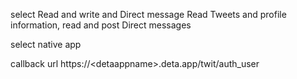
select Read and write and Direct message
Read Tweets and profile information, read and post Direct messages

select native app

callback url https://\<detaappname\>.deta.app/twit/auth_user
